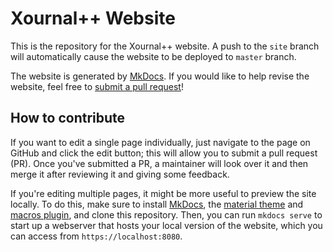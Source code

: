 # Xournal++ Website

This is the repository for the Xournal++ website. A push to the `site` branch
will automatically cause the website to be deployed to `master` branch.

The website is generated by [MkDocs][mkdocs]. If you would like to help revise
the website, feel free to [submit a pull
request](https://github.com/xournalpp/xournalpp.github.io/pulls)!

## How to contribute

If you want to edit a single page individually, just navigate to the page on
GitHub and click the edit button; this will allow you to submit a pull request
(PR). Once you've submitted a PR, a maintainer will look over it and then merge
it after reviewing it and giving some feedback.

If you're editing multiple pages, it might be more useful to preview the site
locally. To do this, make sure to install [MkDocs][mkdocs],
the [material theme](https://squidfunk.github.io/mkdocs-material/getting-started/)
and [macros plugin](https://mkdocs-macros-plugin.readthedocs.io/en/latest/#mkdocs-macros),
and clone this repository. Then, you can run `mkdocs serve` to start up a webserver
that hosts your local version of the website, which you can access from
`https://localhost:8080`.

[mkdocs]: https://mkdocs.org

